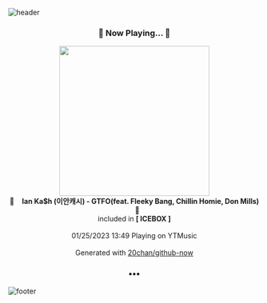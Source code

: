 ![header](https://capsule-render.vercel.app/api?type=wave&height=170&section=header&text=Hi.%20I'm%20SHIFT&fontColor=090707&fontAlignX=45&fontAlignY=65&fontSize=100)

<h3 align="center">🎵 Now Playing... 🎵</h3>
<p align="center">
  <a href="https://music.youtube.com/watch?v=6mDwK22cZAg">
    <img width="300" src="https://lh3.googleusercontent.com/5SOC3q-CbjeayaIpY6Qqd99MZ-CStPN9UR7mJju29-a_kB5r01Nh_IvEHZUQxumJlCYrpapMZnqFrBBL">
  </a>
  <br>
  🎵&nbsp&nbsp&nbsp <b>Ian Ka$h (이안캐시) - GTFO(feat. Fleeky Bang, Chillin Homie, Don Mills)</b> &nbsp&nbsp&nbsp🎵
  <br>
  included in <b>[ ICEBOX ]</b>
  
  <br />
  <br />
  01/25/2023 13:49 Playing on YTMusic
  <br />
  <br />
  Generated with <a href="https://github.com/20chan/github-now">20chan/github-now</a>
</p>

<h3 align="center">•••</h3>

![footer](https://capsule-render.vercel.app/api?type=wave&height=150&section=footer)
